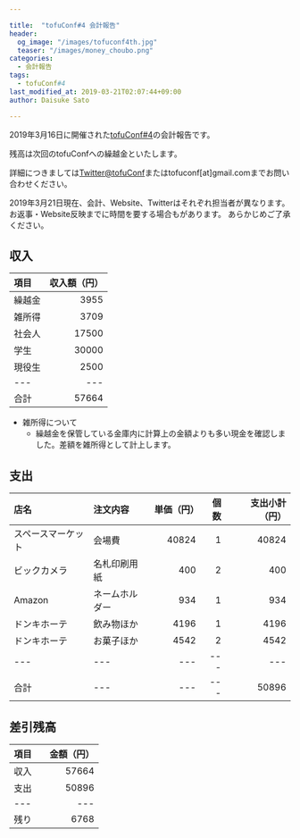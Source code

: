 ```yaml
---

title:  "tofuConf#4 会計報告"
header:
  og_image: "/images/tofuconf4th.jpg"
  teaser: "/images/money_choubo.png"
categories:
  - 会計報告
tags:
  - tofuConf#4
last_modified_at: 2019-03-21T02:07:44+09:00
author: Daisuke Sato

---
```


2019年3月16日に開催された[tofuConf#4](/2019-03-17/we-held-the-4th-tofuconf.html)の会計報告です。

残高は次回のtofuConfへの繰越金といたします。

詳細につきましては[Twitter@tofuConf](https://twitter.com/tofuconf)またはtofuconf[at]gmail.comまでお問い合わせください。

2019年3月21日現在、会計、Website、Twitterはそれぞれ担当者が異なります。
お返事・Website反映までに時間を要する場合もがあります。
あらかじめご了承ください。

## 収入

| 項目 | 収入額（円） |
|:---|---:|
| 繰越金 | 3955 |
| 雑所得 | 3709 |
| 社会人 | 17500 |
| 学生 | 30000 |
| 現役生 | 2500 |
|---|---|
| 合計 | 57664 |

* 雑所得について
  * 繰越金を保管している金庫内に計算上の金額よりも多い現金を確認しました。差額を雑所得として計上します。

## 支出

| 店名 | 注文内容 | 単価（円） | 個数 | 支出小計（円） |
|:---|:---|---:|---:|---:|
| スペースマーケット | 会場費 | 40824 | 1 | 40824 |
| ビックカメラ | 名札印刷用紙 | 400 | 2 | 400 |
| Amazon | ネームホルダー | 934 | 1 | 934 |
| ドンキホーテ | 飲み物ほか | 4196 | 1 | 4196 |
| ドンキホーテ | お菓子ほか | 4542 | 2 | 4542 |
|---|---|---|---|---|
| 合計 |---|---|---| 50896 |


## 差引残高

| 項目 |　金額（円） |
|---|---:|
| 収入 | 57664 |
| 支出 | 50896 |
|---|---|
| 残り | 6768 |

<style type="text/css">
<!--
table {
  width:auto;
  margin-left:auto;
  margin-right:auto;
}
-->
</style>